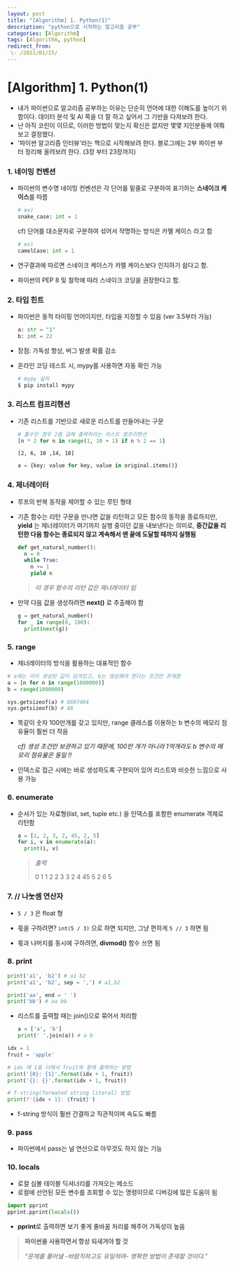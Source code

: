 ```yaml
---
layout: post
title: "[Algorithm] 1. Python(1)"
description: "python으로 시작하는 알고리즘 공부"
categories: [Algorithm]
tags: [Algorithm, python]
redirect_from:
 \- /2021/01/15/
---
```


# [Algorithm] 1. Python(1)

- 내가 파이썬으로 알고리즘 공부하는 이유는 단순히 언어에 대한 이해도를 높이기 위함이다. 데이터 분석 및 AI 쪽을 더 잘 하고 싶어서 그 기반을 다져보려 한다.
- 난 아직 코린이 이므로, 이러한 방법이 맞는지 확신은 없지만 몇몇 지인분들께 여쭤보고 결정했다.
- '파이썬 알고리즘 인터뷰'라는 책으로 시작해보려 한다. 블로그에는 2부 파이썬 부터 정리해 올려보려 한다. (3장 부터 23장까지)



### 1. 네이밍 컨벤션

- 파이썬의 변수명 네이밍 컨벤션은 각 단어를 밑줄로 구분하여 표기하는 **스네이크 케이스**를 따름

  ```python
  # ex)
  snake_case: int = 1
  ```

  cf) 단어를 대소문자로 구분하여 섞어서 작명하는 방식은 카멜 케이스 라고 함

  ```python
  # ex)
  camelCase: int = 1
  ```

- 연구결과에 따르면 스네이크 케이스가 카멜 케이스보다 인지하기 쉽다고 함.

- 파이썬의 PEP 8 및 철학에 따라 스네이크 코딩을 권장한다고 함.



### 2. 타입 힌트

- 파이썬은 동적 타이핑 언어이지만, 타입을 지정할 수 있음 (ver 3.5부터 가능)

  ```python
  a: str = "1"
  b: int = 22
  ```

- 장점: 가독성 향상, 버그 발생 확률 감소

- 온라인 코딩 테스트 시, mypy를 사용하면 자동 확인 가능

  ```python
  # mypy 설지
  $ pip install mypy
  ```



### 3. 리스트 컴프리헨션

- 기존 리스트를 기반으로 새로운 리스트를 만들어내는 구문

  ```python
  # 홀수인 경우 2를 곱해 출력하라는 리스트 컴프리헨션
  [n * 2 for n in range(1, 10 + 1) if n % 2 == 1]
  ```

  `[2, 6, 10 ,14, 18]`

  

  ```python
  a = {key: value for key, value in original.items()}
  ```

  

### 4. 제너레이터

- 루프의 반복 동작을 제어할 수 있는 루틴 형태

- 기존 함수는 리턴 구문을 만나면 값을 리턴하고 모든 함수의 동작을 종료하지만, **yield** 는 제너레이터가 여기까지 실행 중이던 값을 내보낸다는 의미로, **중간값을 리턴한 다음 함수는 종료되지 않고 계속해서 맨 끝에 도달할 때까지 실행됨**

  ```python
  def get_natural_number():
    n = 0
    while True:
      n += 1
      yield n
  ```

  >  *이 경우 함수의 리턴 값은 제너레이터 임*

- 만약 다음 값을 생성하려면 **next()** 로 추출해야 함

  ```python
  g = get_natural_number()
  for _ in range(0, 100):
    print(next(g))
  ```



### 5. range

- 제너레이터의 방식을 활용하는 대표적인 함수

```python
# a에는 이미 생성된 값이 담겨있고, b는 생성해야 한다는 조건만 존재함
a = [n for n in range(1000000)]
b = range(1000000)
```

```python
sys.getsizeof(a) # 8697464
sys.getsizeof(b) # 48
```

- 똑같이 숫자 100만개를 갖고 있지만, range 클래스를 이용하는 b 변수의 메모리 점유율이 훨씬 더 작음

  *cf) 생성 조건만 보관하고 있기 때문에, 100만 개가 아니라 1억개라도 b 변수의 메모리 점유율은 동일 !!*

- 인덱스로 접근 시에는 바로 생성하도록 구현되어 있어 리스트와 비슷한 느낌으로 사용 가능



### 6. enumerate

- 순서가 있는 자료형(list, set, tuple etc.) 을 인덱스를 포함한 enumerate 객체로 리턴함

  ```python
  a = [1, 2, 3, 2, 45, 2, 5]
  for i, v in enumerate(a):
    print(i, v)
  ```

  > *출력*
  >
  > 0 1
  > 1 2
  > 2 3
  > 3 2
  > 4 45
  > 5 2
  > 6 5



### 7.  // 나눗셈 연산자

- `5 / 3` 은 float 형
- 몫을 구하려면? `int(5 / 3)` 으로 하면 되지만, 그냥 편하게 `5 // 3` 하면 됨

- 몫과 나머지를 동시에 구하려면, **divmod()** 함수 쓰면 됨



### 8. print

```python
print('a1', 'b2') # a1 b2
print('a1', 'b2', sep = ',') # a1,b2

print('aa', end = ' ')
print('bb') # aa bb
```

- 리스트를 출력할 때는 join()으로 묶어서 처리함

  ```python
  a = ['a', 'b']
  print(' '.join(a)) # a b
  ```



```python
idx = 1
fruit = 'apple'

# idx 에 1을 더해서 fruit와 함께 출력하는 방법
print('{0}: {1}'.format(idx + 1, fruit))
print('{}: {}'.format(idx + 1, fruit))

# f-string(formated string literal) 방법
print(f'{idx + 1}: {fruit}')
```

- f-string 방식이 훨씬 간결하고 직관적이며 속도도 빠름



### 9. pass

- 파이썬에서 pass는 널 연산으로 아무것도 하지 않는 기능



### 10. locals

- 로컬 심볼 테이블 딕셔너리를 가져오는 메소드
- 로컬에 선언된 모든 변수를 조회할 수 있는 명령이므로 디버깅에 많은 도움이 됨

```python
import pprint
pprint.pprint(locals())
```

- **pprint**로 출력하면 보기 좋게 줄바꿈 처리를 해주어 가독성이 높음





> **파이썬을 사용하면서 항상 되새겨야 할 것**
>
> *"문제를 풀어낼 -바람직하고도 유일하며- 명확한 방법이 존재할 것이다."*

